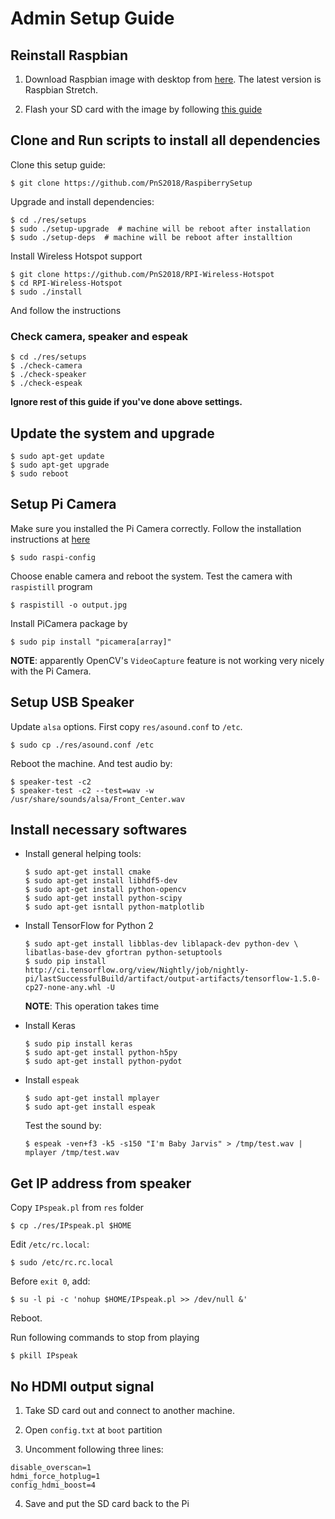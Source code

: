 # Admin Setup Guide


## Reinstall Raspbian

1. Download Raspbian image with desktop from [here](https://www.raspberrypi.org/downloads/raspbian/). The latest version is Raspbian Stretch.

2. Flash your SD card with the image by following [this guide](https://www.raspberrypi.org/learning/software-guide/quickstart/)

## Clone and Run scripts to install all dependencies

Clone this setup guide:

```
$ git clone https://github.com/PnS2018/RaspiberrySetup
```

Upgrade and install dependencies:

```
$ cd ./res/setups
$ sudo ./setup-upgrade  # machine will be reboot after installation
$ sudo ./setup-deps  # machine will be reboot after installtion
```

Install Wireless Hotspot support

```
$ git clone https://github.com/PnS2018/RPI-Wireless-Hotspot
$ cd RPI-Wireless-Hotspot
$ sudo ./install
```

And follow the instructions

### Check camera, speaker and espeak

```
$ cd ./res/setups
$ ./check-camera
$ ./check-speaker
$ ./check-espeak
```

__Ignore rest of this guide if you've done above settings.__

## Update the system and upgrade

```
$ sudo apt-get update
$ sudo apt-get upgrade
$ sudo reboot
```

## Setup Pi Camera

Make sure you installed the Pi Camera correctly. Follow the installation instructions at [here](https://picamera.readthedocs.io/en/release-1.13/quickstart.html)

```
$ sudo raspi-config
```

Choose enable camera and reboot the system. Test the camera with `raspistill` program

```
$ raspistill -o output.jpg
```

Install PiCamera package by

```
$ sudo pip install "picamera[array]"
```

__NOTE__: apparently OpenCV's `VideoCapture` feature is not working very nicely
with the Pi Camera.

## Setup USB Speaker

Update `alsa` options. First copy `res/asound.conf` to `/etc`.

```
$ sudo cp ./res/asound.conf /etc
```

Reboot the machine. And test audio by:

```
$ speaker-test -c2
$ speaker-test -c2 --test=wav -w /usr/share/sounds/alsa/Front_Center.wav
```

## Install necessary softwares

+ Install general helping tools:

    ```
    $ sudo apt-get install cmake
    $ sudo apt-get install libhdf5-dev
    $ sudo apt-get install python-opencv
    $ sudo apt-get install python-scipy
    $ sudo apt-get isntall python-matplotlib
    ```

+ Install TensorFlow for Python 2

    ```
    $ sudo apt-get install libblas-dev liblapack-dev python-dev \
    libatlas-base-dev gfortran python-setuptools
    $ sudo pip install http://ci.tensorflow.org/view/Nightly/job/nightly-pi/lastSuccessfulBuild/artifact/output-artifacts/tensorflow-1.5.0-cp27-none-any.whl -U
    ```

    __NOTE__: This operation takes time

+ Install Keras

    ```
    $ sudo pip install keras
    $ sudo apt-get install python-h5py
    $ sudo apt-get install python-pydot
    ```

+ Install `espeak`

    ```
    $ sudo apt-get install mplayer
    $ sudo apt-get install espeak
    ```
    
    Test the sound by:

    ```
    $ espeak -ven+f3 -k5 -s150 "I'm Baby Jarvis" > /tmp/test.wav | mplayer /tmp/test.wav
    ```

## Get IP address from speaker

Copy `IPspeak.pl` from `res` folder

```
$ cp ./res/IPspeak.pl $HOME
```

Edit `/etc/rc.local`:

```
$ sudo /etc/rc.rc.local
```

Before `exit 0`, add:

```
$ su -l pi -c 'nohup $HOME/IPspeak.pl >> /dev/null &'
```

Reboot.

Run following commands to stop from playing

```
$ pkill IPspeak
```

## No HDMI output signal

1. Take SD card out and connect to another machine.

2. Open `config.txt` at `boot` partition

3. Uncomment following three lines:

```
disable_overscan=1
hdmi_force_hotplug=1
config_hdmi_boost=4
```

4. Save and put the SD card back to the Pi
